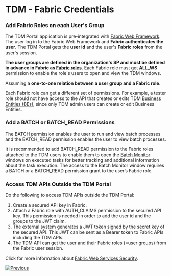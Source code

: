 # TDM - Fabric Credentials

### Add Fabric Roles on each User's Group

The TDM Portal application is pre-integrated with [Fabric Web Framework](/articles/30_web_framework/02_preintegrated_apps_overview.md).  The user log in to the Fabric Web Framework and **Fabric authenticates the user**.   The TDM Portal gets the **user id** and the user's **Fabric roles** from the user's session. 

**The user groups are defined in the organization's SP and must be defined in advance in Fabric as [Fabric roles](/articles/17_fabric_credentials/02_fabric_credentials_commands.md#create-role)**. 
Each Fabric role must get **ALL_WS** permission to enable the role's users to open and view the TDM windows.

Assuming a **one-to-one relation between a user group and a Fabric role**.

Each Fabric role can get a different set of permissions. For example, a tester role should not have access to the API that creates or edits TDM [Business Entities (BEs)](/articles/TDM/tdm_overview/03_business_entity_overview.md), since only TDM admin users can create or edit Business Entities.



### Add a BATCH or BATCH_READ Permissions

The BATCH permission enables the user to run and view batch processes and the BATCH_READ permission enables the user to view batch processes.

It is recommended to add BATCH_READ permission to the Fabric roles attached to the TDM users to enable them to open the [Batch Monitor](/articles/20_jobs_and_batch_services/18_batch_monitor.md) windows on executed tasks for better tracking and additional information about the task execution. The access to the Batch Monitor window requires a BATCH or a BATCH_READ permission grant to the user’s Fabric role.  

### Access TDM APIs Outside the TDM Portal

Do the following to access TDM APIs outside the TDM Portal:

1. Create a secured API key in Fabric.
2. Attach a Fabric role with AUTH_CLAIMS permission to the secured API key. This permission is needed in order to add the user id and the groups to the JWT claim.
3. The external system generates a JWT token signed by the secret key of the secured API. This JWT can be sent as a Bearer token to Fabric APIs including the TDM APIs.
4. The TDM API can get the user and their Fabric roles (=user groups) from the Fabric user session.

Click for more information about [Fabric Web Services Security](/articles/26_fabric_security/05_fabric_webservices_security.md).



[![Previous](/articles/images/Previous.png)](02_tdmdb_general_parameters.md)
